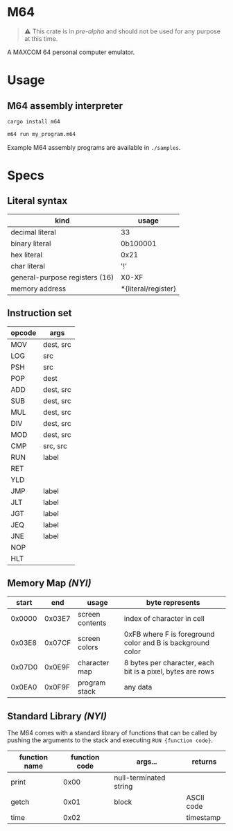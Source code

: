 # M64

> :warning: This crate is in *pre-alpha* and should not be used for any
> purpose at this time.

A MAXCOM 64 personal computer emulator.

# Usage

## M64 assembly interpreter

``` bash
cargo install m64

m64 run my_program.m64
```

Example M64 assembly programs are available in `./samples`.

# Specs

## Literal syntax

| kind                           | usage               |
|--------------------------------|---------------------|
| decimal literal                | 33                  |
| binary literal                 | 0b100001            |
| hex literal                    | 0x21                |
| char literal                   | '!'                 |
| general-purpose registers (16) | X0-XF               |
| memory address                 | *{literal/register} |

## Instruction set
| opcode | args                |
|--------|---------------------|
| MOV    | dest, src           |
| LOG    | src                 |
| PSH    | src                 |
| POP    | dest                |
| ADD    | dest, src           |
| SUB    | dest, src           |
| MUL    | dest, src           |
| DIV    | dest, src           |
| MOD    | dest, src           |
| CMP    | src, src            |
| RUN    | label               |
| RET    |                     |
| YLD    |                     |
| JMP    | label               |
| JLT    | label               |
| JGT    | label               |
| JEQ    | label               |
| JNE    | label               |
| NOP    |                     |
| HLT    |                     |

## Memory Map *(NYI)*

| start  | end    | usage           | byte represents                                            |
|--------|--------|-----------------|------------------------------------------------------------|
| 0x0000 | 0x03E7 | screen contents | index of character in cell                                 |
| 0x03E8 | 0x07CF | screen colors   | 0xFB where F is foreground color and B is background color |
| 0x07D0 | 0x0E9F | character map   | 8 bytes per character, each bit is a pixel, bytes are rows |
| 0x0EA0 | 0x0F9F | program stack   | any data                                                   |

## Standard Library *(NYI)*

The M64 comes with a standard library of functions that can be called by pushing
the arguments to the stack and executing `RUN {function code}`.

| function name | function code | args...                | returns    |
|---------------|---------------|------------------------|------------|
| print         | 0x00          | null-terminated string |            |
| getch         | 0x01          | block                  | ASCII code |
| time          | 0x02          |                        | timestamp  |
